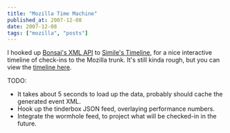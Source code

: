 ```yaml
---
title: "Mozilla Time Machine"
published_at: 2007-12-08
date: 2007-12-08
tags: ["mozilla", "posts"]
---
```

I hooked up [Bonsai's XML API](http://bonsai.mozilla.org/cvsquery.cgi?treeid=default&module=all&branch=HEAD&branchtype=match&dir=&file=&filetype=match&who=&whotype=match&sortby=Date&hours=&date=explicit&mindate=1196474882&maxdate=1197079682&cvsroot=\%2Fcvsroot&xml=true) to [Simile's Timeline](http://simile.mit.edu/timeline/), for a nice interactive timeline of check-ins to the Mozilla trunk. It's still kinda rough, but you can view the [timeline here](http://nakedtickler.com/timeline/timeline.html).

TODO:

*   It takes about 5 seconds to load up the data, probably should cache the generated event XML.
*   Hook up the tinderbox JSON feed, overlaying performance numbers.
*   Integrate the wormhole feed, to project what will be checked-in in the future.